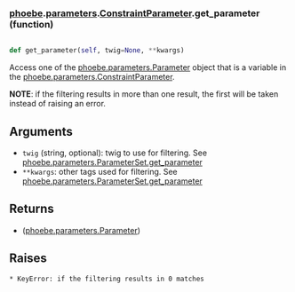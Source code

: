 ### [phoebe](phoebe.md).[parameters](phoebe.parameters.md).[ConstraintParameter](phoebe.parameters.ConstraintParameter.md).get_parameter (function)


```py

def get_parameter(self, twig=None, **kwargs)

```



Access one of the [phoebe.parameters.Parameter](phoebe.parameters.Parameter.md) object that is a variable
in the [phoebe.parameters.ConstraintParameter](phoebe.parameters.ConstraintParameter.md).

**NOTE**: if the filtering results in more than one result, the first
will be taken instead of raising an error.

Arguments
----------
* `twig` (string, optional): twig to use for filtering.  See
    [phoebe.parameters.ParameterSet.get_parameter](phoebe.parameters.ParameterSet.get_parameter.md)
* `**kwargs`: other tags used for filtering.  See
    [phoebe.parameters.ParameterSet.get_parameter](phoebe.parameters.ParameterSet.get_parameter.md)

Returns
--------
* ([phoebe.parameters.Parameter](phoebe.parameters.Parameter.md))

Raises
-------
    * KeyError: if the filtering results in 0 matches

